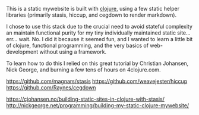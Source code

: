 


This is a static mywebsite is built with [clojure](https://clojure.org/), using a few static helper libraries (primarily stasis, hiccup, and cegdown to render markdown). 

I chose to use this stack due to the crucial need to avoid stateful complexity an maintain functional purity for my tiny individually maintained static site... err... wait. No. I did it because it seemed fun, and I wanted to learn a little bit of clojure, functional programming, and the very basics of web-development without using a framework. 

To learn how to do this I relied on this great tutorial by Christian Johansen, Nick George, and burning a few tens of hours on 4clojure.com. 

https://github.com/magnars/stasis
https://github.com/weavejester/hiccup
https://github.com/Raynes/cegdown

https://cjohansen.no/building-static-sites-in-clojure-with-stasis/
http://nickgeorge.net/programming/building-my-static-clojure-mywebsite/
